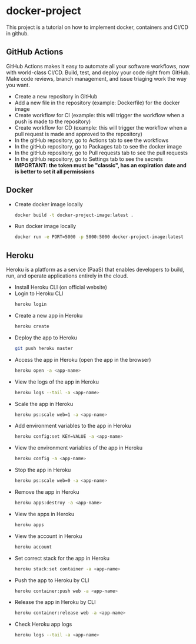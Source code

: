 # docker-project

This project is a tutorial on how to implement docker, containers and CI/CD in github.

## GitHub Actions

GitHub Actions makes it easy to automate all your software workflows, now with world-class CI/CD. Build, test, and
deploy your code right from GitHub. Make code reviews, branch management, and issue triaging work the way you want.

- Create a new repository in GitHub
- Add a new file in the repository (example: Dockerfile) for the docker image
- Create workflow for CI (example: this will trigger the workflow when a push is made to the repository)
- Create workflow for CD (example: this will trigger the workflow when a pull request is made and approved to the
  repository)
- In the gitHub repository, go to Actions tab to see the workflows
- In the gitHub repository, go to Packages tab to see the docker image
- In the gitHub repository, go to Pull requests tab to see the pull requests
- In the gitHub repository, go to Settings tab to see the secrets
**IMPORTANT: the token must be "classic", has an expiration date and is better to set it all permissions**

## Docker

- Create docker image locally
    ```bash
    docker build -t docker-project-image:latest .
    ```
- Run docker image locally
    ```bash
    docker run -e PORT=5000 -p 5000:5000 docker-project-image:latest
    ```

## Heroku

Heroku is a platform as a service (PaaS) that enables developers to build, run, and operate applications entirely in the
cloud.

- Install Heroku CLI (on official website)
- Login to Heroku CLI
    ```bash
    heroku login
    ```
- Create a new app in Heroku
    ```bash
    heroku create
    ```
- Deploy the app to Heroku
    ```bash
    git push heroku master
    ```
- Access the app in Heroku (open the app in the browser)
    ```bash
    heroku open -a <app-name>
    ```
- View the logs of the app in Heroku
    ```bash
    heroku logs --tail -a <app-name>
    ```
- Scale the app in Heroku
    ```bash
    heroku ps:scale web=1 -a <app-name>
    ```
- Add environment variables to the app in Heroku
    ```bash
    heroku config:set KEY=VALUE -a <app-name>
    ```
- View the environment variables of the app in Heroku
    ```bash
    heroku config -a <app-name>
    ```
- Stop the app in Heroku
    ```bash
    heroku ps:scale web=0 -a <app-name>
    ```
- Remove the app in Heroku
    ```bash
    heroku apps:destroy -a <app-name>
    ```
- View the apps in Heroku
    ```bash
    heroku apps
    ```
- View the account in Heroku
    ```bash
    heroku account
    ```
- Set correct stack for the app in Heroku
    ```bash
    heroku stack:set container -a <app-name>
    ```
- Push the app to Heroku by CLI
    ```bash
    heroku container:push web -a <app-name>
    ```
- Release the app in Heroku by CLI
    ```bash
    heroku container:release web -a <app-name>
    ```
- Check Heroku app logs
    ```bash
    heroku logs --tail -a <app-name>
    ```

